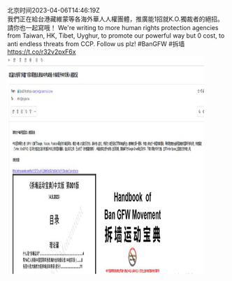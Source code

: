 北京时间2023-04-06T14:46:19Z<br>我們正在給台港藏維蒙等各海外華人人權團體，推廣能1招就K.O.獨裁者的絕招。請你也一起寫哦！
We're writing to more human rights protection agencies from Taiwan, HK, Tibet, Uyghur, to promote our powerful way but 0 cost, to anti  endless threats from CCP. Follow us plz!
#BanGFW #拆墙 https://t.co/r32v2pxF6x<br><img src='/temp/image/2023/v-Month-4/1643867714879115265_0.jpg' width='450' height='500'><br><br>